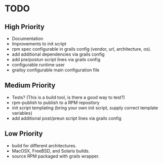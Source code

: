 
# TODO

## High Priority
- Documentation
- Improvements to init script
- rpm spec configurable in grails config (vendor, url, architecture, os).
- add additional dependencies via grails config
- add pre/postun script lines via grails config
- configurable runtime user
- grailsy configurable main configuration file

## Medium Priority
- Tests?  (This is a build tool, is there a good way to test?)
- rpm-publish to publish to a RPM repository
- init script templating (bring your own init script, supply correct template variables)
- add additional post/preun script lines via grails config

## Low Priority
- build for different architectures.
- MacOSX, FreeBSD, and Solaris builds.
- source RPM packaged with grails wrapper.